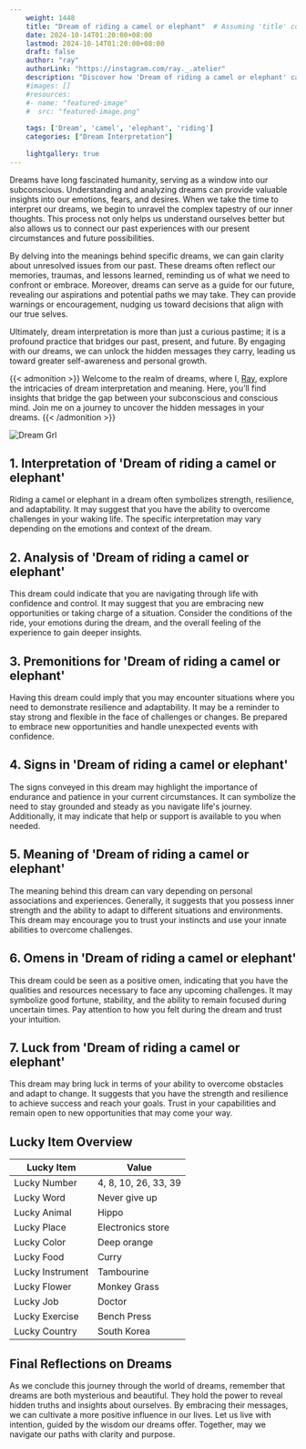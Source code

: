 ```yaml
---
    weight: 1448
    title: "Dream of riding a camel or elephant"  # Assuming 'title' column exists
    date: 2024-10-14T01:20:00+08:00
    lastmod: 2024-10-14T01:20:00+08:00
    draft: false
    author: "ray"
    authorLink: "https://instagram.com/ray._.atelier"
    description: "Discover how 'Dream of riding a camel or elephant' can interpret your future and uncover its significant meanings in your life."
    #images: []
    #resources:
    #- name: "featured-image"
    #  src: "featured-image.png"
    
    tags: ['Dream', 'camel', 'elephant', 'riding']
    categories: ["Dream Interpretation"]
    
    lightgallery: true
---
```

    
Dreams have long fascinated humanity, serving as a window into our subconscious. Understanding and analyzing dreams can provide valuable insights into our emotions, fears, and desires. When we take the time to interpret our dreams, we begin to unravel the complex tapestry of our inner thoughts. This process not only helps us understand ourselves better but also allows us to connect our past experiences with our present circumstances and future possibilities.

By delving into the meanings behind specific dreams, we can gain clarity about unresolved issues from our past. These dreams often reflect our memories, traumas, and lessons learned, reminding us of what we need to confront or embrace. Moreover, dreams can serve as a guide for our future, revealing our aspirations and potential paths we may take. They can provide warnings or encouragement, nudging us toward decisions that align with our true selves.

Ultimately, dream interpretation is more than just a curious pastime; it is a profound practice that bridges our past, present, and future. By engaging with our dreams, we can unlock the hidden messages they carry, leading us toward greater self-awareness and personal growth.

{{< admonition >}}
Welcome to the realm of dreams, where I, [Ray](https://instagram.com/ray._.atelier), explore the intricacies of dream interpretation and meaning. Here, you’ll find insights that bridge the gap between your subconscious and conscious mind. Join me on a journey to uncover the hidden messages in your dreams.
{{< /admonition >}}

![Dream Grl](https://cdn.pixabay.com/photo/2017/11/02/03/35/gothic-2910057_1280.jpg "Dream Grl")

## 1. Interpretation of 'Dream of riding a camel or elephant'
 Riding a camel or elephant in a dream often symbolizes strength, resilience, and adaptability. It may suggest that you have the ability to overcome challenges in your waking life. The specific interpretation may vary depending on the emotions and context of the dream.

## 2. Analysis of 'Dream of riding a camel or elephant'
 This dream could indicate that you are navigating through life with confidence and control. It may suggest that you are embracing new opportunities or taking charge of a situation. Consider the conditions of the ride, your emotions during the dream, and the overall feeling of the experience to gain deeper insights.

## 3. Premonitions for 'Dream of riding a camel or elephant'
 Having this dream could imply that you may encounter situations where you need to demonstrate resilience and adaptability. It may be a reminder to stay strong and flexible in the face of challenges or changes. Be prepared to embrace new opportunities and handle unexpected events with confidence.

## 4. Signs in 'Dream of riding a camel or elephant'
 The signs conveyed in this dream may highlight the importance of endurance and patience in your current circumstances. It can symbolize the need to stay grounded and steady as you navigate life's journey. Additionally, it may indicate that help or support is available to you when needed.

## 5. Meaning of 'Dream of riding a camel or elephant'
 The meaning behind this dream can vary depending on personal associations and experiences. Generally, it suggests that you possess inner strength and the ability to adapt to different situations and environments. This dream may encourage you to trust your instincts and use your innate abilities to overcome challenges.

## 6. Omens in 'Dream of riding a camel or elephant'
 This dream could be seen as a positive omen, indicating that you have the qualities and resources necessary to face any upcoming challenges. It may symbolize good fortune, stability, and the ability to remain focused during uncertain times. Pay attention to how you felt during the dream and trust your intuition.

## 7. Luck from 'Dream of riding a camel or elephant'
 This dream may bring luck in terms of your ability to overcome obstacles and adapt to change. It suggests that you have the strength and resilience to achieve success and reach your goals. Trust in your capabilities and remain open to new opportunities that may come your way.

## Lucky Item Overview
| Lucky Item          | Value              |
|---------------|--------------------|
| Lucky Number        | 4, 8, 10, 26, 33, 39  |
| Lucky Word          | Never give up |
| Lucky Animal        | Hippo |
| Lucky Place         | Electronics store     |
| Lucky Color         | Deep orange     |
| Lucky Food          | Curry      |
| Lucky Instrument    | Tambourine |
| Lucky Flower        | Monkey Grass    |
| Lucky Job           | Doctor       |
| Lucky Exercise      | Bench Press  |
| Lucky Country       | South Korea    |


##  Final Reflections on Dreams

As we conclude this journey through the world of dreams, remember that dreams are both mysterious and beautiful. They hold the power to reveal hidden truths and insights about ourselves. By embracing their messages, we can cultivate a more positive influence in our lives. Let us live with intention, guided by the wisdom our dreams offer. Together, may we navigate our paths with clarity and purpose.
